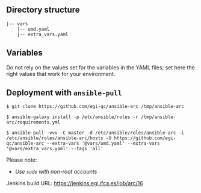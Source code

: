 ## Directory structure

    |-- vars
        |-- umd.yaml
        |-- extra_vars.yaml

## Variables

Do not rely on the values set for the variables in the YAML files; set here 
the right values that work for your environment.

## Deployment with `ansible-pull`

    $ git clone https://github.com/egi-qc/ansible-arc /tmp/ansible-arc

    $ ansible-galaxy install -p /etc/ansible/roles -r /tmp/ansible-arc/requirements.yml

    $ ansible-pull -vvv -C master -d /etc/ansible/roles/ansible-arc -i /etc/ansible/roles/ansible-arc/hosts -U https://github.com/egi-qc/ansible-arc --extra-vars '@vars/umd.yaml' --extra-vars '@vars/extra_vars.yaml' --tags 'all'

Please note:
  - _Use `sudo` with non-root accounts_

Jenkins build URL: https://jenkins.egi.ifca.es/job/arc/16
